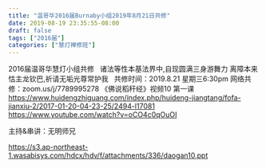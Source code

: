 ```yaml
---
title: "温哥华2016届Burnaby小组2019年8月21日共修"
date: 2019-08-19 23:35:55-08:00
draft: false
tags: ["2016届"]
categories: ["慧灯禅修班"]
---
```

2016届温哥华慧灯小组共修
 
诸法等性本基法界中,自现圆满三身游舞力
离障本来怙主龙钦巴,祈请无垢光尊常护我
 
共修时间：2019.8.21 星期三6:30pm
网络共修：zoom.us/j/7789995278
《佛说稻秆经》视频10 第一课
 
https://www.huidengzhiguang.com/index.php/huideng-jiangtang/fofa-jianxiu-2/2017-01-20-04-23-25/2494-l17081
https://www.youtube.com/watch?v=oCO4c0qOuOI

主持&串讲：无明师兄

 https://s3.ap-northeast-1.wasabisys.com/hdcx/hdv/f/attachments/336/daogan10.ppt
